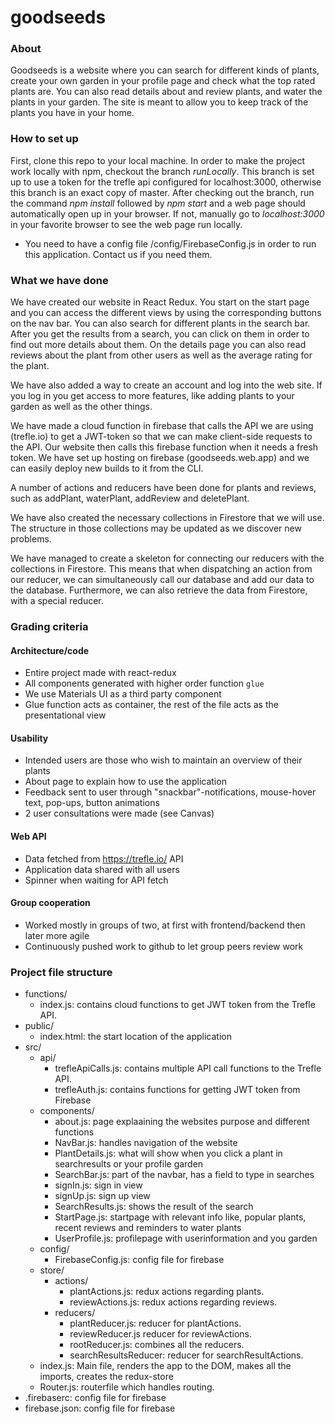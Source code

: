 # goodseeds

### About
Goodseeds is a website where you can search for different kinds of plants, create your own garden in your profile page and check what the top rated plants are. You can also read details about and review plants, and water the plants in your garden. The site is meant to allow you to keep track of the plants you have in your home.

### How to set up
First, clone this repo to your local machine. In order to make the project work locally with npm, checkout the branch *runLocally*. This branch is set up to use a token for the trefle api configured for localhost:3000, otherwise this branch is an exact copy of master. After checking out the branch, run the command *npm install* followed by *npm start* and a web page should automatically open up in your browser. If not, manually go to *localhost:3000* in your favorite browser to see the web page run locally.
* You need to have a config file /config/FirebaseConfig.js in order to run this application. Contact us if you need them.

### What we have done
We have created our website in React Redux. You start on the start page and you can access the different views by using the corresponding buttons on the nav bar. You can also search for different plants in the search bar. After you get the results from a search, you can click on them in order to find out more details about them. On the details page you can also read reviews about the plant from other users as well as the average rating for the plant. 

We have also added a way to create an account and log into the web site. If you log in you get access to more features, like adding plants to your garden as well as the other things.

We have made a cloud function in firebase that calls the API we are using (trefle.io) to get a JWT-token so that we can make client-side requests to the API. Our website then calls this firebase function when it needs a fresh token. We have set up hosting on firebase (goodseeds.web.app) and we can easily deploy new builds to it from the CLI.

A number of actions and reducers have been done for plants and reviews, such as addPlant, waterPlant, addReview and deletePlant.

We have also created the necessary collections in Firestore that we will use. The structure in those collections may be updated as we discover new problems.

We have managed to create a skeleton for connecting our reducers with the collections in Firestore. This means that when dispatching an action from our reducer, we can simultaneously call our database and add our data to the database. Furthermore, we can also retrieve the data from Firestore, with a special reducer.

### Grading criteria
#### Architecture/code
* Entire project made with react-redux
* All components generated with higher order function `glue`
* We use Materials UI as a third party component
* Glue function acts as container, the rest of the file acts as the presentational view

#### Usability
* Intended users are those who wish to maintain an overview of their plants
* About page to explain how to use the application
* Feedback sent to user through "snackbar"-notifications, mouse-hover text, pop-ups, button animations
* 2 user consultations were made (see Canvas)

#### Web API
* Data fetched from https://trefle.io/ API
* Application data shared with all users
* Spinner when waiting for API fetch

#### Group cooperation
* Worked mostly in groups of two, at first with frontend/backend then later more agile
* Continuously pushed work to github to let group peers review work

### Project file structure

* functions/
  - index.js: contains cloud functions to get JWT token from the Trefle API.
* public/
  - index.html: the start location of the application
* src/
  - api/
    - trefleApiCalls.js: contains multiple API call functions to the Trefle API.
    - trefleAuth.js: contains functions for getting JWT token from Firebase
  - components/
    - about.js: page explaaining the websites purpose and different functions
    - NavBar.js: handles navigation of the website
    - PlantDetails.js: what will show when you click a plant in searchresults or your profile garden
    - SearchBar.js: part of the navbar, has a field to type in searches
    - signIn.js: sign in view
    - signUp.js: sign up view
    - SearchResults.js: shows the result of the search
    - StartPage.js: startpage with relevant info like, popular plants, recent reviews and reminders to water plants
    - UserProfile.js: profilepage with userinformation and you garden
  - config/
    - FirebaseConfig.js: config file for firebase
  - store/
    - actions/
      - plantActions.js: redux actions regarding plants.
      - reviewActions.js: redux actions regarding reviews.
    - reducers/
      - plantReducer.js: reducer for plantActions.
      - reviewReducer.js reducer for reviewActions.
      - rootReducer.js: combines all the reducers.
      - searchResultsReducer: reducer for searchResultActions.
  - index.js: Main file, renders the app to the DOM, makes all the imports, creates the redux-store
  - Router.js: routerfile which handles routing.
* .firebaserc: config file for firebase
* firebase.json: config file for firebase
